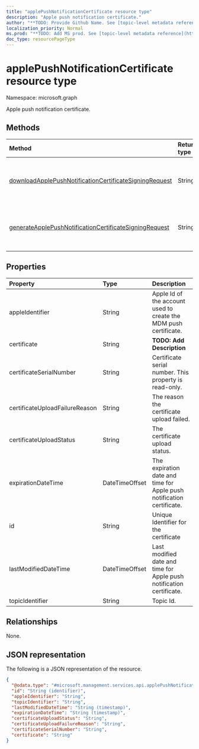```yaml
---
title: "applePushNotificationCertificate resource type"
description: "Apple push notification certificate."
author: "**TODO: Provide Github Name. See [topic-level metadata reference](https://msgo.azurewebsites.net/add/document/guidelines/metadata.html#topic-level-metadata)**"
localization_priority: Normal
ms.prod: "**TODO: Add MS prod. See [topic-level metadata reference](https://msgo.azurewebsites.net/add/document/guidelines/metadata.html#topic-level-metadata)**"
doc_type: resourcePageType
---
```


# applePushNotificationCertificate resource type


Namespace: microsoft.graph

Apple push notification certificate.

## Methods
|Method|Return type|Description|
|:---|:---|:---|
|[downloadApplePushNotificationCertificateSigningRequest](../api/applepushnotificationcertificate-downloadapplepushnotificationcertificatesigningrequest.md)|String|Download Apple push notification certificate signing request|
|[generateApplePushNotificationCertificateSigningRequest](../api/applepushnotificationcertificate-generateapplepushnotificationcertificatesigningrequest.md)|String|Download Apple push notification certificate signing request|

## Properties
|Property|Type|Description|
|:---|:---|:---|
|appleIdentifier|String|Apple Id of the account used to create the MDM push certificate.|
|certificate|String|**TODO: Add Description**|
|certificateSerialNumber|String|Certificate serial number. This property is read-only.|
|certificateUploadFailureReason|String|The reason the certificate upload failed.|
|certificateUploadStatus|String|The certificate upload status.|
|expirationDateTime|DateTimeOffset|The expiration date and time for Apple push notification certificate.|
|id|String|Unique Identifier for the certificate|
|lastModifiedDateTime|DateTimeOffset|Last modified date and time for Apple push notification certificate.|
|topicIdentifier|String|Topic Id.|

## Relationships
None.

## JSON representation
The following is a JSON representation of the resource.
<!-- {
  "blockType": "resource",
  "keyProperty": "id",
  "@odata.type": "microsoft.management.services.api.applePushNotificationCertificate",
  "baseType": "",
  "openType": false
}
-->
``` json
{
  "@odata.type": "#microsoft.management.services.api.applePushNotificationCertificate",
  "id": "String (identifier)",
  "appleIdentifier": "String",
  "topicIdentifier": "String",
  "lastModifiedDateTime": "String (timestamp)",
  "expirationDateTime": "String (timestamp)",
  "certificateUploadStatus": "String",
  "certificateUploadFailureReason": "String",
  "certificateSerialNumber": "String",
  "certificate": "String"
}
```

